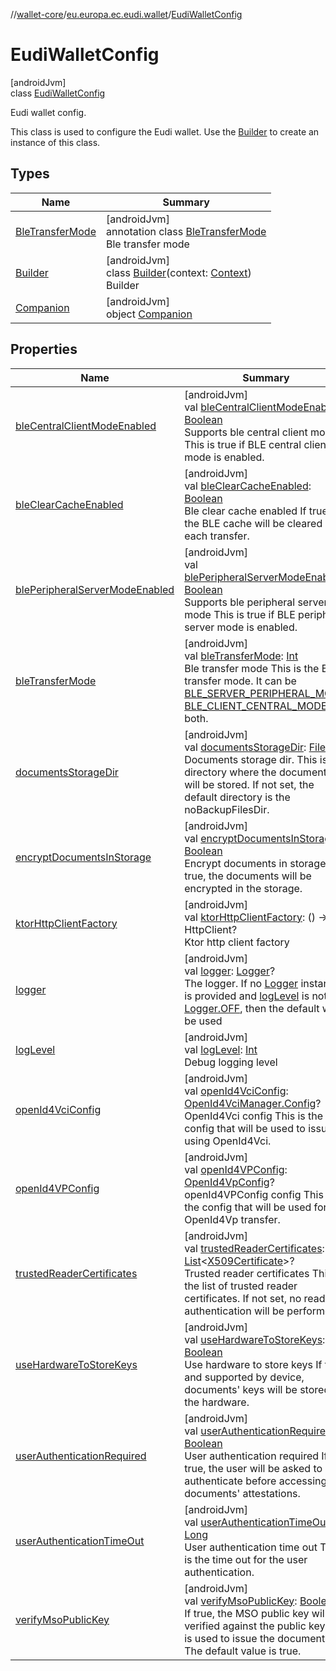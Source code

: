 //[wallet-core](../../../index.md)/[eu.europa.ec.eudi.wallet](../index.md)/[EudiWalletConfig](index.md)

# EudiWalletConfig

[androidJvm]\
class [EudiWalletConfig](index.md)

Eudi wallet config.

This class is used to configure the Eudi wallet. Use the [Builder](-builder/index.md) to create an instance of this class.

## Types

| Name | Summary |
|---|---|
| [BleTransferMode](-ble-transfer-mode/index.md) | [androidJvm]<br>annotation class [BleTransferMode](-ble-transfer-mode/index.md)<br>Ble transfer mode |
| [Builder](-builder/index.md) | [androidJvm]<br>class [Builder](-builder/index.md)(context: [Context](https://developer.android.com/reference/kotlin/android/content/Context.html))<br>Builder |
| [Companion](-companion/index.md) | [androidJvm]<br>object [Companion](-companion/index.md) |

## Properties

| Name                                                                    | Summary                                                                                                                                                                                                                                                                                                                                                                                                                             |
|-------------------------------------------------------------------------|-------------------------------------------------------------------------------------------------------------------------------------------------------------------------------------------------------------------------------------------------------------------------------------------------------------------------------------------------------------------------------------------------------------------------------------|
| [bleCentralClientModeEnabled](ble-central-client-mode-enabled.md)       | [androidJvm]<br>val [bleCentralClientModeEnabled](ble-central-client-mode-enabled.md): [Boolean](https://kotlinlang.org/api/latest/jvm/stdlib/kotlin/-boolean/index.html)<br>Supports ble central client mode This is true if BLE central client mode is enabled.                                                                                                                                                                   |
| [bleClearCacheEnabled](ble-clear-cache-enabled.md)                      | [androidJvm]<br>val [bleClearCacheEnabled](ble-clear-cache-enabled.md): [Boolean](https://kotlinlang.org/api/latest/jvm/stdlib/kotlin/-boolean/index.html)<br>Ble clear cache enabled If true, the BLE cache will be cleared after each transfer.                                                                                                                                                                                   |
| [blePeripheralServerModeEnabled](ble-peripheral-server-mode-enabled.md) | [androidJvm]<br>val [blePeripheralServerModeEnabled](ble-peripheral-server-mode-enabled.md): [Boolean](https://kotlinlang.org/api/latest/jvm/stdlib/kotlin/-boolean/index.html)<br>Supports ble peripheral server mode This is true if BLE peripheral server mode is enabled.                                                                                                                                                       |
| [bleTransferMode](ble-transfer-mode.md)                                 | [androidJvm]<br>val [bleTransferMode](ble-transfer-mode.md): [Int](https://kotlinlang.org/api/latest/jvm/stdlib/kotlin/-int/index.html)<br>Ble transfer mode This is the BLE transfer mode. It can be [BLE_SERVER_PERIPHERAL_MODE](-companion/-b-l-e_-s-e-r-v-e-r_-p-e-r-i-p-h-e-r-a-l_-m-o-d-e.md), [BLE_CLIENT_CENTRAL_MODE](-companion/-b-l-e_-c-l-i-e-n-t_-c-e-n-t-r-a-l_-m-o-d-e.md) or both.                                  |
| [documentsStorageDir](documents-storage-dir.md)                         | [androidJvm]<br>val [documentsStorageDir](documents-storage-dir.md): [File](https://developer.android.com/reference/kotlin/java/io/File.html)<br>Documents storage dir. This is the directory where the documents will be stored. If not set, the default directory is the noBackupFilesDir.                                                                                                                                        |
| [encryptDocumentsInStorage](encrypt-documents-in-storage.md)            | [androidJvm]<br>val [encryptDocumentsInStorage](encrypt-documents-in-storage.md): [Boolean](https://kotlinlang.org/api/latest/jvm/stdlib/kotlin/-boolean/index.html)<br>Encrypt documents in storage If true, the documents will be encrypted in the storage.                                                                                                                                                                       |
| [ktorHttpClientFactory](ktor-http-client-factory.md)                    | [androidJvm]<br>val [ktorHttpClientFactory](ktor-http-client-factory.md): () -&gt; HttpClient?<br>Ktor http client factory                                                                                                                                                                                                                                                                                                          |
| [logger](logger.md)                                                     | [androidJvm]<br>val [logger](logger.md): [Logger](../../eu.europa.ec.eudi.wallet.logging/-logger/index.md)?<br>The logger. If no [Logger](../../eu.europa.ec.eudi.wallet.logging/-logger/index.md) instance is provided and [logLevel](log-level.md) is not [Logger.OFF](../../eu.europa.ec.eudi.wallet.logging/-logger/-companion/-o-f-f.md), then the default will be used                                                        |
| [logLevel](log-level.md)                                                | [androidJvm]<br>val [logLevel](log-level.md): [Int](https://kotlinlang.org/api/latest/jvm/stdlib/kotlin/-int/index.html)<br>Debug logging level                                                                                                                                                                                                                                                                                     |
| [openId4VciConfig](open-id4-vci-config.md)                              | [androidJvm]<br>val [openId4VciConfig](open-id4-vci-config.md): [OpenId4VciManager.Config](../../eu.europa.ec.eudi.wallet.issue.openid4vci/-open-id4-vci-manager/-config/index.md)?<br>OpenId4Vci config This is the config that will be used to issue using OpenId4Vci.                                                                                                                                                            |
| [openId4VPConfig](open-id4-v-p-config.md)                               | [androidJvm]<br>val [openId4VPConfig](open-id4-v-p-config.md): [OpenId4VpConfig](../../eu.europa.ec.eudi.wallet.transfer.openid4vp/-open-id4-vp-config/index.md)?<br>openId4VPConfig config This is the config that will be used for OpenId4Vp transfer.                                                                                                                                                                            |
| [trustedReaderCertificates](trusted-reader-certificates.md)             | [androidJvm]<br>val [trustedReaderCertificates](trusted-reader-certificates.md): [List](https://kotlinlang.org/api/latest/jvm/stdlib/kotlin.collections/-list/index.html)&lt;[X509Certificate](https://developer.android.com/reference/kotlin/java/security/cert/X509Certificate.html)&gt;?<br>Trusted reader certificates This is the list of trusted reader certificates. If not set, no reader authentication will be performed. |
| [useHardwareToStoreKeys](use-hardware-to-store-keys.md)                 | [androidJvm]<br>val [useHardwareToStoreKeys](use-hardware-to-store-keys.md): [Boolean](https://kotlinlang.org/api/latest/jvm/stdlib/kotlin/-boolean/index.html)<br>Use hardware to store keys If true and supported by device, documents' keys will be stored in the hardware.                                                                                                                                                      |
| [userAuthenticationRequired](user-authentication-required.md)           | [androidJvm]<br>val [userAuthenticationRequired](user-authentication-required.md): [Boolean](https://kotlinlang.org/api/latest/jvm/stdlib/kotlin/-boolean/index.html)<br>User authentication required If true, the user will be asked to authenticate before accessing the documents' attestations.                                                                                                                                 |
| [userAuthenticationTimeOut](user-authentication-time-out.md)            | [androidJvm]<br>val [userAuthenticationTimeOut](user-authentication-time-out.md): [Long](https://kotlinlang.org/api/latest/jvm/stdlib/kotlin/-long/index.html)<br>User authentication time out This is the time out for the user authentication.                                                                                                                                                                                    |
| [verifyMsoPublicKey](verify-mso-public-key.md)                          | [androidJvm]<br>val [verifyMsoPublicKey](verify-mso-public-key.md): [Boolean](https://kotlinlang.org/api/latest/jvm/stdlib/kotlin/-boolean/index.html)<br>If true, the MSO public key will be verified against the public key that is used to issue the document. The default value is true.                                                                                                                                        |
